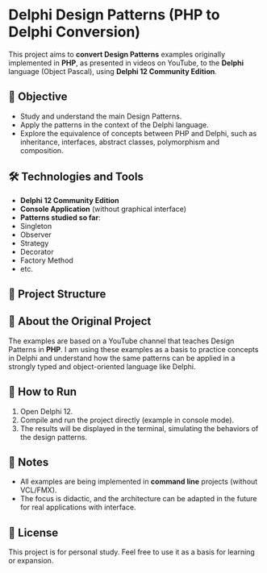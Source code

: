 # Delphi Design Patterns (PHP to Delphi Conversion)

This project aims to **convert Design Patterns** examples originally implemented in **PHP**, as presented in videos on YouTube, to the **Delphi** language (Object Pascal), using **Delphi 12 Community Edition**.

## 🎯 Objective

- Study and understand the main Design Patterns.
- Apply the patterns in the context of the Delphi language.
- Explore the equivalence of concepts between PHP and Delphi, such as inheritance, interfaces, abstract classes, polymorphism and composition.

## 🛠️ Technologies and Tools

- **Delphi 12 Community Edition**
- **Console Application** (without graphical interface)
- **Patterns studied so far**:
- Singleton
- Observer
- Strategy
- Decorator
- Factory Method
- etc.

## 📂 Project Structure

## 🧠 About the Original Project

The examples are based on a YouTube channel that teaches Design Patterns in **PHP**. I am using these examples as a basis to practice concepts in Delphi and understand how the same patterns can be applied in a strongly typed and object-oriented language like Delphi.

## 🚀 How to Run

1. Open Delphi 12.
2. Compile and run the project directly (example in console mode).
3. The results will be displayed in the terminal, simulating the behaviors of the design patterns.

## 📌 Notes

- All examples are being implemented in **command line** projects (without VCL/FMX).
- The focus is didactic, and the architecture can be adapted in the future for real applications with interface.

## 📖 License

This project is for personal study. Feel free to use it as a basis for learning or expansion.
